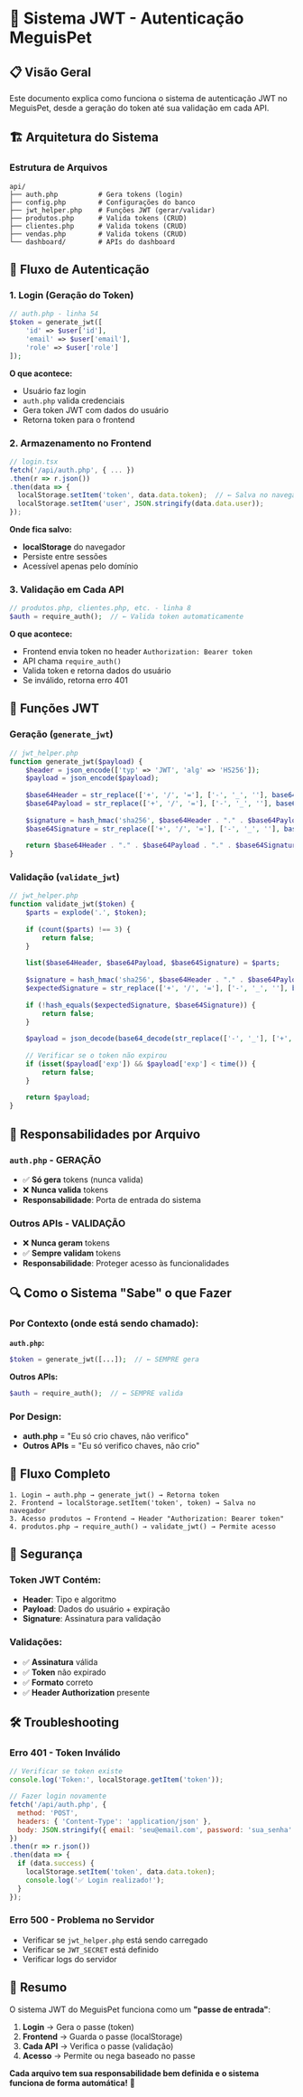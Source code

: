 # 🔐 Sistema JWT - Autenticação MeguisPet

## 📋 Visão Geral

Este documento explica como funciona o sistema de autenticação JWT no MeguisPet, desde a geração do token até sua validação em cada API.

## 🏗️ Arquitetura do Sistema

### Estrutura de Arquivos
```
api/
├── auth.php          # Gera tokens (login)
├── config.php        # Configurações do banco
├── jwt_helper.php    # Funções JWT (gerar/validar)
├── produtos.php      # Valida tokens (CRUD)
├── clientes.php      # Valida tokens (CRUD)
├── vendas.php        # Valida tokens (CRUD)
└── dashboard/        # APIs do dashboard
```

## 🔄 Fluxo de Autenticação

### 1. **Login (Geração do Token)**
```php
// auth.php - linha 54
$token = generate_jwt([
    'id' => $user['id'],
    'email' => $user['email'],
    'role' => $user['role']
]);
```

**O que acontece:**
- Usuário faz login
- `auth.php` valida credenciais
- Gera token JWT com dados do usuário
- Retorna token para o frontend

### 2. **Armazenamento no Frontend**
```javascript
// login.tsx
fetch('/api/auth.php', { ... })
.then(r => r.json())
.then(data => {
  localStorage.setItem('token', data.data.token);  // ← Salva no navegador
  localStorage.setItem('user', JSON.stringify(data.data.user));
});
```

**Onde fica salvo:**
- **localStorage** do navegador
- Persiste entre sessões
- Acessível apenas pelo domínio

### 3. **Validação em Cada API**
```php
// produtos.php, clientes.php, etc. - linha 8
$auth = require_auth();  // ← Valida token automaticamente
```

**O que acontece:**
- Frontend envia token no header `Authorization: Bearer token`
- API chama `require_auth()`
- Valida token e retorna dados do usuário
- Se inválido, retorna erro 401

## 🔧 Funções JWT

### **Geração (`generate_jwt`)**
```php
// jwt_helper.php
function generate_jwt($payload) {
    $header = json_encode(['typ' => 'JWT', 'alg' => 'HS256']);
    $payload = json_encode($payload);
    
    $base64Header = str_replace(['+', '/', '='], ['-', '_', ''], base64_encode($header));
    $base64Payload = str_replace(['+', '/', '='], ['-', '_', ''], base64_encode($payload));
    
    $signature = hash_hmac('sha256', $base64Header . "." . $base64Payload, JWT_SECRET, true);
    $base64Signature = str_replace(['+', '/', '='], ['-', '_', ''], base64_encode($signature));
    
    return $base64Header . "." . $base64Payload . "." . $base64Signature;
}
```

### **Validação (`validate_jwt`)**
```php
// jwt_helper.php
function validate_jwt($token) {
    $parts = explode('.', $token);
    
    if (count($parts) !== 3) {
        return false;
    }
    
    list($base64Header, $base64Payload, $base64Signature) = $parts;
    
    $signature = hash_hmac('sha256', $base64Header . "." . $base64Payload, JWT_SECRET, true);
    $expectedSignature = str_replace(['+', '/', '='], ['-', '_', ''], base64_encode($signature));
    
    if (!hash_equals($expectedSignature, $base64Signature)) {
        return false;
    }
    
    $payload = json_decode(base64_decode(str_replace(['-', '_'], ['+', '/'], $base64Payload)), true);
    
    // Verificar se o token não expirou
    if (isset($payload['exp']) && $payload['exp'] < time()) {
        return false;
    }
    
    return $payload;
}
```

## 🎯 Responsabilidades por Arquivo

### **`auth.php` - GERAÇÃO**
- ✅ **Só gera** tokens (nunca valida)
- ❌ **Nunca valida** tokens
- **Responsabilidade**: Porta de entrada do sistema

### **Outros APIs - VALIDAÇÃO**
- ❌ **Nunca geram** tokens
- ✅ **Sempre validam** tokens
- **Responsabilidade**: Proteger acesso às funcionalidades

## 🔍 Como o Sistema "Sabe" o que Fazer

### **Por Contexto (onde está sendo chamado):**

**`auth.php`:**
```php
$token = generate_jwt([...]);  // ← SEMPRE gera
```

**Outros APIs:**
```php
$auth = require_auth();  // ← SEMPRE valida
```

### **Por Design:**
- **auth.php** = "Eu só crio chaves, não verifico"
- **Outros APIs** = "Eu só verifico chaves, não crio"

## 🚀 Fluxo Completo

```
1. Login → auth.php → generate_jwt() → Retorna token
2. Frontend → localStorage.setItem('token', token) → Salva no navegador
3. Acesso produtos → Frontend → Header "Authorization: Bearer token"
4. produtos.php → require_auth() → validate_jwt() → Permite acesso
```

## 🔐 Segurança

### **Token JWT Contém:**
- **Header**: Tipo e algoritmo
- **Payload**: Dados do usuário + expiração
- **Signature**: Assinatura para validação

### **Validações:**
- ✅ **Assinatura** válida
- ✅ **Token** não expirado
- ✅ **Formato** correto
- ✅ **Header Authorization** presente

## 🛠️ Troubleshooting

### **Erro 401 - Token Inválido**
```javascript
// Verificar se token existe
console.log('Token:', localStorage.getItem('token'));

// Fazer login novamente
fetch('/api/auth.php', {
  method: 'POST',
  headers: { 'Content-Type': 'application/json' },
  body: JSON.stringify({ email: 'seu@email.com', password: 'sua_senha' })
})
.then(r => r.json())
.then(data => {
  if (data.success) {
    localStorage.setItem('token', data.data.token);
    console.log('✅ Login realizado!');
  }
});
```

### **Erro 500 - Problema no Servidor**
- Verificar se `jwt_helper.php` está sendo carregado
- Verificar se `JWT_SECRET` está definido
- Verificar logs do servidor

## 📝 Resumo

O sistema JWT do MeguisPet funciona como um **"passe de entrada"**:

1. **Login** → Gera o passe (token)
2. **Frontend** → Guarda o passe (localStorage)
3. **Cada API** → Verifica o passe (validação)
4. **Acesso** → Permite ou nega baseado no passe

**Cada arquivo tem sua responsabilidade bem definida e o sistema funciona de forma automática!** 🎫
